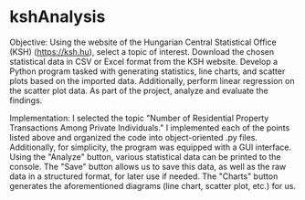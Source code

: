 # kshAnalysis
Objective: Using the website of the Hungarian Central Statistical Office (KSH) (https://ksh.hu), select a topic of interest. Download the chosen statistical data in CSV or Excel format from the KSH website. Develop a Python program tasked with generating statistics, line charts, and scatter plots based on the imported data. Additionally, perform linear regression on the scatter plot data. As part of the project, analyze and evaluate the findings.

Implementation: I selected the topic "Number of Residential Property Transactions Among Private Individuals." I implemented each of the points listed above and organized the code into object-oriented .py files. Additionally, for simplicity, the program was equipped with a GUI interface. Using the "Analyze" button, various statistical data can be printed to the console. The "Save" button allows us to save this data, as well as the raw data in a structured format, for later use if needed. The "Charts" button generates the aforementioned diagrams (line chart, scatter plot, etc.) for us.
